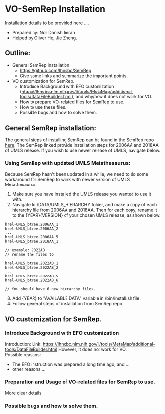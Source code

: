 # VO-SemRep Installation

Installation details to be provided here ....

- Prepared by: Nor Danish Imran
- Helped by Oliver He, Jie Zheng. 

## Outline:
- General SemRep installation. 
   - https://github.com/lhncbc/SemRep 
   - Give some links and summarize the important points. 
- VO customization for SemRep. 
   - Introduce Background with EFO customization (https://lhncbc.nlm.nih.gov/ii/tools/MetaMap/additional-tools/DataFileBuilder.html), and why/how it does not work for VO.  
   - How to prepare VO-related files for SemRep to use. 
   - How to use these files.
   - Possible bugs and how to solve them. 

## General SemRep installation:
The general steps of installing SemRep can be found in the SemRep repo [here](https://github.com/lhncbc/SemRep). The SemRep linked provide installation steps for 2006AA and 2018AA of UMLS release. If you wish to use newer release of UMLS, navigate below.

### Using SemRep with updated UMLS Metathesaurus:
Because SemRep hasn't been updated in a while, we need to do some workaround for SemRep to work with newer version of UMLS Metathesaurus. 
   1. Make sure you have installed the UMLS release you wanted to use it with.  
   2. Navigate to <SemRep dir>/DATA/UMLS_HIERARCHY folder, and make a copy of each hierarchy file from 2006AA and 2018AA. Then for each copy, rename it to the {YEAR}{VERSION} of your chosen UMLS release, as shown below.   
```
hrel-UMLS_btree.2006AA_1
hrel-UMLS_btree.2006AA_2
...
hrel-UMLS_btree.2006AA_5
hrel-UMLS_btree.2018AA_1

// example: 2022AB
// rename the files to

hrel-UMLS_btree.2022AB_1
hrel-UMLS_btree.2022AB_2
...
hrel-UMLS_btree.2022AB_5
hrel-UMLS_btree.2022AB_6

// You should have 6 new hierarchy files.
```
   3. Add {YEAR} to "AVAILABLE DATA" variable in <SemRep dir>/bin/install.sh file.
   4. Follow general steps of installation from SemRep repo. 

## VO customization for SemRep. 

### Introduce Background with EFO customization
Introduction: 
Link: https://lhncbc.nlm.nih.gov/ii/tools/MetaMap/additional-tools/DataFileBuilder.html
However, it does not work for VO.  
Possible reasons: 
- The EFO instruction was prepared a long time ago, and ...
- other reasons ... 


### Preparation and Usage of VO-related files for SemRep to use. 

More clear details 


### Possible bugs and how to solve them. 

